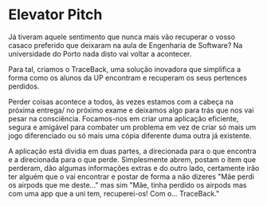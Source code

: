 # Elevator Pitch

Já tiveram aquele sentimento que nunca mais vão recuperar o vosso casaco preferido que deixaram na aula de Engenharia de Software? Na universidade do Porto nada disto vai voltar a acontecer.

Para tal, criamos o TraceBack, uma solução inovadora que simplifica a forma como os alunos da UP encontram e recuperam os seus pertences perdidos. 

Perder coisas acontece a todos, às vezes estamos com a cabeça na próxima entrega/ no próximo exame e deixamos algo para trás que nos vai pesar na consciência. Focamos-nos em criar uma aplicação eficiente, segura e amigável para combater um problema em vez de criar só mais um jogo diferenciado ou só mais uma cópia diferente duma outra já existente. 

A aplicação está dividia em duas partes, a direcionada para o que encontra e a direcionada para o que perde. Simplesmente abrem, postam o item que perderam, dão algumas informações extras e do outro lado, certamente irão ter alguém que o vai encontrar e postar de forma a não dizeres "Mãe perdi os airpods que me deste..." mas sim "Mãe, tinha perdido os airpods mas com uma app que a uni tem, recuperei-os! Com o... TraceBack."
